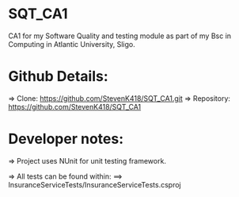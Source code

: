 # SQT_CA1
CA1 for my Software Quality and testing module as part of my Bsc in Computing in Atlantic University, Sligo. 

# Github Details: 
=> Clone:           https://github.com/StevenK418/SQT_CA1.git
=> Repository:      https://github.com/StevenK418/SQT_CA1

# Developer notes:
=> Project uses NUnit for unit testing framework. 

=> All tests can be found within:
    ==> InsuranceServiceTests/InsuranceServiceTests.csproj




